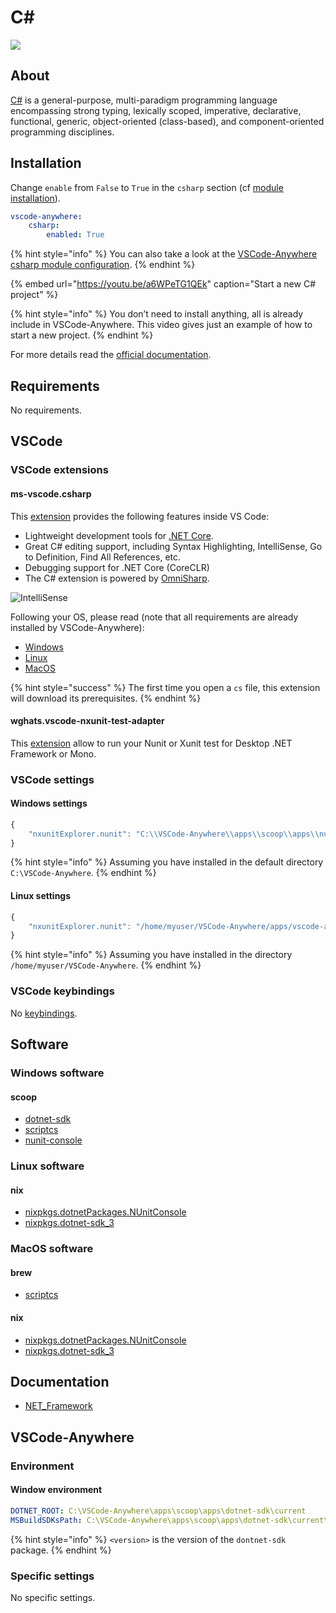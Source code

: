# C\#

![](https://upload.wikimedia.org/wikipedia/commons/8/82/C_Sharp_logo.png)

## About

[C\#](https://docs.microsoft.com/en-us/dotnet/csharp/index) is a general-purpose, multi-paradigm programming language encompassing strong typing, lexically scoped, imperative, declarative, functional, generic, object-oriented \(class-based\), and component-oriented programming disciplines.

## Installation

Change `enable` from `False` to `True` in the `csharp` section \(cf [module installation](../install.md)\).

```yaml
vscode-anywhere:
    csharp:
        enabled: True
```

{% hint style="info" %}
You can also take a look at the [VSCode-Anywhere csharp module configuration](https://github.com/gigi206/VSCode-Anywhere/blob/V2/salt/modules/csharp/defaults.yaml).
{% endhint %}

{% embed url="https://youtu.be/a6WPeTG1QEk" caption="Start a new C\# project" %}

{% hint style="info" %}
You don’t need to install anything, all is already include in VSCode-Anywhere. This video gives just an example of how to start a new project.
{% endhint %}

For more details read the [official documentation](https://code.visualstudio.com/docs/languages/csharp).

## Requirements

No requirements.

## VSCode

### VSCode extensions

#### ms-vscode.csharp

This [extension](https://marketplace.visualstudio.com/items?itemName=ms-vscode.csharp) provides the following features inside VS Code:

* Lightweight development tools for [.NET Core](https://dotnet.github.io/).
* Great C\# editing support, including Syntax Highlighting, IntelliSense, Go to Definition, Find All References, etc.
* Debugging support for .NET Core \(CoreCLR\)
* The C\# extension is powered by [OmniSharp](https://github.com/OmniSharp/omnisharp-roslyn).

![IntelliSense](https://code.visualstudio.com/assets/docs/languages/csharp/intellisense.png)

Following your OS, please read \(note that all requirements are already installed by VSCode-Anywhere\):

* [Windows](https://channel9.msdn.com/Blogs/dotnet/Get-started-VSCode-Csharp-NET-Core-Windows)
* [Linux](https://channel9.msdn.com/Blogs/dotnet/Get-started-with-VS-Code-Csharp-dotnet-Core-Ubuntu)
* [MacOS](https://channel9.msdn.com/Blogs/dotnet/Get-started-VSCode-NET-Core-Mac)

{% hint style="success" %}
The first time you open a `cs` file, this extension will download its prerequisites.
{% endhint %}

#### wghats.vscode-nxunit-test-adapter

This [extension](https://marketplace.visualstudio.com/items?itemName=wghats.vscode-nxunit-test-adapter) allow to run your Nunit or Xunit test for Desktop .NET Framework or Mono.

### VSCode settings

#### Windows settings

```javascript
{
    "nxunitExplorer.nunit": "C:\\VSCode-Anywhere\\apps\\scoop\\apps\\nunit-console\\current\\nunit3-console.exe"
}
```

{% hint style="info" %}
Assuming you have installed in the default directory `C:\VSCode-Anywhere`.
{% endhint %}

#### Linux settings

```javascript
{
    "nxunitExplorer.nunit": "/home/myuser/VSCode-Anywhere/apps/vscode-anywhere/home/.nix-profile/bin/nunit3-console"
}
```

{% hint style="info" %}
Assuming you have installed in the directory `/home/myuser/VSCode-Anywhere`.
{% endhint %}

### VSCode keybindings

No [keybindings](https://code.visualstudio.com/docs/getstarted/keybindings).

## Software

### Windows software

#### scoop

* [dotnet-sdk](https://github.com/ScoopInstaller/Main/blob/master/bucket/dotnet-sdk.json)
* [scriptcs](https://github.com/ScoopInstaller/Main/blob/master/bucket/scriptcs.json)
* [nunit-console](https://github.com/ScoopInstaller/Main/blob/master/bucket/nunit-console.json)

### Linux software

#### nix

* [nixpkgs.dotnetPackages.NUnitConsole](https://nixos.org/nixos/packages.html?attr=dotnetPackages.NUnitConsole&channel=nixpkgs-unstable&query=NUnitConsole)
* [nixpkgs.dotnet-sdk\_3](https://nixos.org/nixos/packages.html?attr=dotnet-sdk_3&channel=nixpkgs-unstable&query=dotnet-sdk)

### MacOS software

#### brew

* [scriptcs](https://formulae.brew.sh/formula/scriptcs)

#### nix

* [nixpkgs.dotnetPackages.NUnitConsole](https://nixos.org/nixos/packages.html?attr=dotnetPackages.NUnitConsole&channel=nixpkgs-unstable)
* [nixpkgs.dotnet-sdk\_3](https://nixos.org/nixos/packages.html?attr=dotnet-sdk_3&channel=nixpkgs-unstable)

## Documentation

* [NET\_Framework](https://github.com/Kapeli/feeds/blob/master/NET_Framework.xml)

## VSCode-Anywhere

### Environment

#### Window environment

```yaml
DOTNET_ROOT: C:\VSCode-Anywhere\apps\scoop\apps\dotnet-sdk\current
MSBuildSDKsPath: C:\VSCode-Anywhere\apps\scoop\apps\dotnet-sdk\current\sdk\<version>\Sdks
```

{% hint style="info" %}
`<version>` is the version of the `dontnet-sdk` package.
{% endhint %}

### Specific settings

No specific settings.

